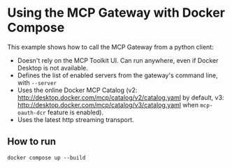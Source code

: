 # Using the MCP Gateway with Docker Compose

This example shows how to call the MCP Gateway from a python client:

+ Doesn't rely on the MCP Toolkit UI. Can run anywhere, even if Docker Desktop is not available.
+ Defines the list of enabled servers from the gateway's command line, with `--server`
+ Uses the online Docker MCP Catalog (v2: http://desktop.docker.com/mcp/catalog/v2/catalog.yaml by default, v3: http://desktop.docker.com/mcp/catalog/v3/catalog.yaml when `mcp-oauth-dcr` feature is enabled).
+ Uses the latest http streaming transport.

## How to run

```console
docker compose up --build
```
